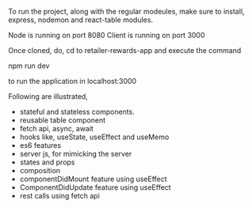 To run the project, along with the regular modeules, make sure to install, 
express, nodemon and react-table modules.

Node is running on port 8080 
Client is running on port 3000 

Once cloned, do, cd to retailer-rewards-app and execute the command

npm run dev 

to run the application in localhost:3000

Following are illustrated,

- stateful and stateless components.
- reusable table component
- fetch api, async, await
- hooks like, useState, useEffect and useMemo
- es6 features
- server js, for mimicking the server
- states and props
- composition
- componentDidMount feature using useEffect
- ComponentDidUpdate feature using useEffect
- rest calls using fetch api
